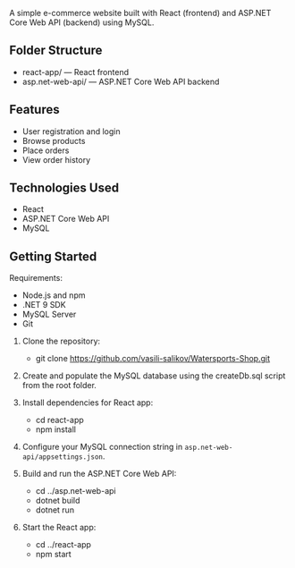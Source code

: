 A simple e-commerce website built with React (frontend) and ASP.NET Core Web API (backend) using MySQL.

## Folder Structure
- react-app/ — React frontend
- asp.net-web-api/ — ASP.NET Core Web API backend

## Features
- User registration and login
- Browse products
- Place orders
- View order history

## Technologies Used
- React
- ASP.NET Core Web API
- MySQL

## Getting Started

Requirements:
- Node.js and npm
- .NET 9 SDK
- MySQL Server
- Git

1. Clone the repository:
   - git clone https://github.com/vasili-salikov/Watersports-Shop.git

2. Create and populate the MySQL database using the createDb.sql script from the root folder.
   
3. Install dependencies for React app:
   - cd react-app
   - npm install

4. Configure your MySQL connection string in `asp.net-web-api/appsettings.json`.

5. Build and run the ASP.NET Core Web API:
   - cd ../asp.net-web-api
   - dotnet build
   - dotnet run

6. Start the React app:
   - cd ../react-app
   - npm start
   
   
